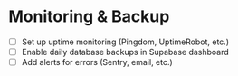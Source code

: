 # Monitoring & Backup

- [ ] Set up uptime monitoring (Pingdom, UptimeRobot, etc.)
- [ ] Enable daily database backups in Supabase dashboard
- [ ] Add alerts for errors (Sentry, email, etc.)
